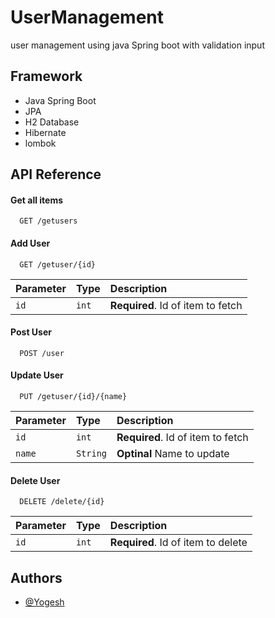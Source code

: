 
# UserManagement
user management using java Spring boot with validation input
## Framework

 - Java Spring Boot 
 - JPA
 - H2 Database
 - Hibernate
 - lombok


## API Reference

#### Get all items

```http
  GET /getusers
```


#### Add User

```http
  GET /getuser/{id}
```

| Parameter | Type     | Description                       |
| :-------- | :------- | :-------------------------------- |
| `id`      | `int` | **Required**. Id of item to fetch |


#### Post User


```http
  POST /user
```


#### Update User

```http
  PUT /getuser/{id}/{name}
```

| Parameter | Type     | Description                       |
| :-------- | :------- | :-------------------------------- |
| `id`      | `int` | **Required**. Id of item to fetch |
|  `name`   | `String` | **Optinal** Name to update|


#### Delete User

```http
  DELETE /delete/{id}
```

| Parameter | Type     | Description                       |
| :-------- | :------- | :-------------------------------- |
| `id`      | `int` | **Required**. Id of item to delete |



## Authors

- [@Yogesh](https://github.com/Yogesh-VasanthaKumar/)


